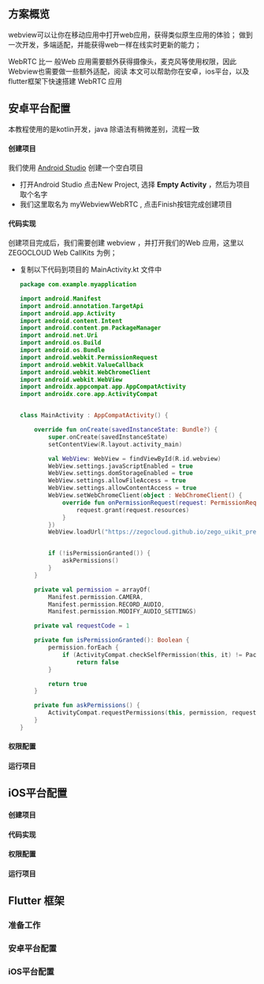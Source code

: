 ## 方案概览

webview可以让你在移动应用中打开web应用，获得类似原生应用的体验； 做到一次开发，多端适配，并能获得web一样在线实时更新的能力；

WebRTC 比一 般Web 应用需要额外获得摄像头，麦克风等使用权限，因此Webview也需要做一些额外适配，阅读 本文可以帮助你在安卓，ios平台，以及flutter框架下快速搭建 WebRTC 应用

## 安卓平台配置

本教程使用的是kotlin开发，java 除语法有稍微差别，流程一致

#### 创建项目

我们使用 [Android Studio](https://developer.android.com/studio?gclid=Cj0KCQjwidSWBhDdARIsAIoTVb15LyZh4Pc89pQ8F9MoN8TJoHVjGh9xR1S42OvEUdPKpnRT67RrXmYaAtZ2EALw_wcB&gclsrc=aw.ds) 创建一个空白项目

* 打开Android Studio 点击New Project, 选择 **Empty Activity** ，然后为项目取个名字
* 我们这里取名为 myWebviewWebRTC , 点击Finish按钮完成创建项目

#### 代码实现

创建项目完成后，我们需要创建 webview ，并打开我们的Web 应用，这里以 ZEGOCLOUD Web CallKits 为例；

* 复制以下代码到项目的 MainActivity.kt 文件中

  ```kotlin
  package com.example.myapplication

  import android.Manifest
  import android.annotation.TargetApi
  import android.app.Activity
  import android.content.Intent
  import android.content.pm.PackageManager
  import android.net.Uri
  import android.os.Build
  import android.os.Bundle
  import android.webkit.PermissionRequest
  import android.webkit.ValueCallback
  import android.webkit.WebChromeClient
  import android.webkit.WebView
  import androidx.appcompat.app.AppCompatActivity
  import androidx.core.app.ActivityCompat


  class MainActivity : AppCompatActivity() {

      override fun onCreate(savedInstanceState: Bundle?) {
          super.onCreate(savedInstanceState)
          setContentView(R.layout.activity_main)

          val WebView: WebView = findViewById(R.id.webview)
          WebView.settings.javaScriptEnabled = true
          WebView.settings.domStorageEnabled = true
          WebView.settings.allowFileAccess = true
          WebView.settings.allowContentAccess = true
          WebView.setWebChromeClient(object : WebChromeClient() {
              override fun onPermissionRequest(request: PermissionRequest) {
                  request.grant(request.resources)
              }  
          })
          WebView.loadUrl("https://zegocloud.github.io/zego_uikit_prebuilt_web/video_conference/index.html?roomID=HW6Ha&role=Host")


          if (!isPermissionGranted()) {
              askPermissions()
          }
      }

      private val permission = arrayOf(
          Manifest.permission.CAMERA,
          Manifest.permission.RECORD_AUDIO,
          Manifest.permission.MODIFY_AUDIO_SETTINGS)

      private val requestCode = 1

      private fun isPermissionGranted(): Boolean {
          permission.forEach {
              if (ActivityCompat.checkSelfPermission(this, it) != PackageManager.PERMISSION_GRANTED)
                  return false
          }

          return true
      }

      private fun askPermissions() {
          ActivityCompat.requestPermissions(this, permission, requestCode)
      }
  }
  ```


#### 权限配置

#### 运行项目

## iOS平台配置

#### 创建项目

#### 代码实现

#### 权限配置

#### 运行项目

## Flutter 框架

### 准备工作

### 安卓平台配置

### iOS平台配置
